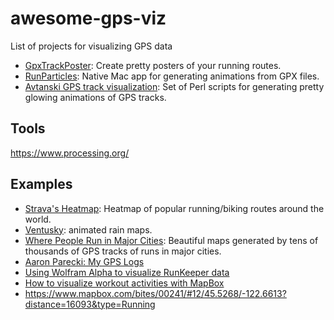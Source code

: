 # awesome-gps-viz
List of projects for visualizing GPS data 

* [GpxTrackPoster](https://github.com/flopp/GpxTrackPoster): Create pretty posters of your running routes.
* [RunParticles](http://renderfast.com/runparticles/): Native Mac app for generating animations from GPX files.
* [Avtanski GPS track visualization](http://avtanski.net/projects/gps/): Set of Perl scripts for generating pretty glowing animations of GPS tracks.

## Tools

https://www.processing.org/

## Examples

* [Strava's Heatmap](http://labs.strava.com/heatmap/#13/-122.73479/45.54032/orange/run): Heatmap of popular running/biking routes around the world.
* [Ventusky](https://www.ventusky.com/): animated rain maps.
* [Where People Run in Major Cities](http://flowingdata.com/2014/02/05/where-people-run/): Beautiful maps generated by tens of thousands of GPS tracks of runs in major cities.
* [Aaron Parecki: My GPS Logs](https://aaronparecki.com/gps/)
* [Using Wolfram Alpha to visualize RunKeeper data](http://blog.wolfram.com/2015/12/04/a-year-of-runkeeper-analysis-and-visualization/)
* [How to visualize workout activities with MapBox](https://dontpaniclabs.com/blog/post/2017/07/27/mapbox-visualizing-workout-activities/)
* https://www.mapbox.com/bites/00241/#12/45.5268/-122.6613?distance=16093&type=Running
